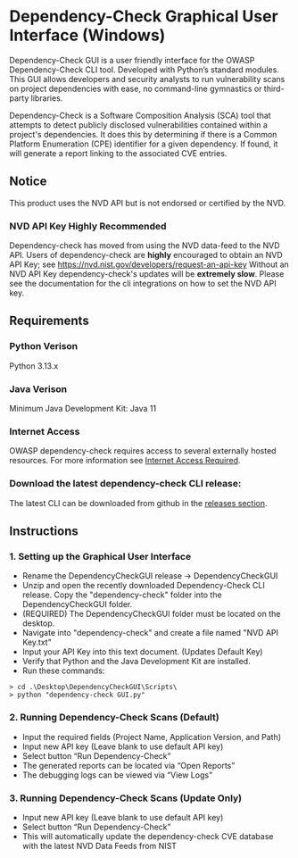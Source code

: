 # Dependency-Check Graphical User Interface (Windows)
Dependency-Check GUI is a user friendly interface for the OWASP Dependency-Check CLI tool. Developed with Python’s standard modules. This GUI allows developers and security analysts to run vulnerability scans on project dependencies with ease, no command-line gymnastics or third-party libraries.

Dependency-Check is a Software Composition Analysis (SCA) tool that attempts to detect publicly disclosed vulnerabilities contained within a project's dependencies. It does this by determining if there is a Common Platform Enumeration (CPE) identifier for a given dependency. If found, it will generate a report linking to the associated CVE entries.

## Notice
This product uses the NVD API but is not endorsed or certified by the NVD.

### NVD API Key Highly Recommended

Dependency-check has moved from using the NVD data-feed to the NVD API.
Users of dependency-check are **highly** encouraged to obtain an NVD API Key; see https://nvd.nist.gov/developers/request-an-api-key
Without an NVD API Key dependency-check's updates will be **extremely slow**.
Please see the documentation for the cli integrations on
how to set the NVD API key.

## Requirements

### Python Verison
Python 3.13.x

### Java Verison
Minimum Java Development Kit: Java 11

### Internet Access
OWASP dependency-check requires access to several externally hosted resources.
For more information see [Internet Access Required](https://dependency-check.github.io/DependencyCheck/data/index.html).

### Download the latest dependency-check CLI release:
The latest CLI can be downloaded from github in the [releases section](https://github.com/dependency-check/DependencyCheck/releases).

## Instructions

### 1. Setting up the Graphical User Interface
  * Rename the DependencyCheckGUI release -> DependencyCheckGUI
  * Unzip and open the recently downloaded Dependency-Check CLI release. Copy the "dependency-check" folder into the DependencyCheckGUI folder.
  * (REQUIRED) The DependencyCheckGUI folder must be located on the desktop.
  * Navigate into "dependency-check" and create a file named "NVD API Key.txt"
  * Input your API Key into this text document. (Updates Default Key)
  * Verify that Python and the Java Development Kit are installed.
  * Run these commands:
```
> cd .\Desktop\DependencyCheckGUI\Scripts\
> python "dependency-check GUI.py"
```

### 2. Running Dependency-Check Scans (Default)
  * Input the required fields (Project Name, Application Version, and Path)
  * Input new API key (Leave blank to use default API key)
  * Select button “Run Dependency-Check”
  * The generated reports can be located via “Open Reports”
  * The debugging logs can be viewed via “View Logs”

### 3.	Running Dependency-Check Scans (Update Only)
  * Input new API key (Leave blank to use default API key)
  * Select button “Run Dependency-Check”
  * This will automatically update the dependency-check CVE database with the latest NVD Data Feeds from NIST


   






